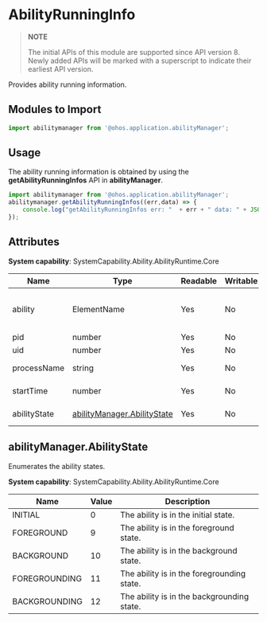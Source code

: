 # AbilityRunningInfo

> **NOTE**
>
> The initial APIs of this module are supported since API version 8. Newly added APIs will be marked with a superscript to indicate their earliest API version.

Provides ability running information.

## Modules to Import


```js
import abilitymanager from '@ohos.application.abilityManager';
```

## Usage

The ability running information is obtained by using the **getAbilityRunningInfos** API in **abilityManager**.

```js
import abilitymanager from '@ohos.application.abilityManager';
abilitymanager.getAbilityRunningInfos((err,data) => { 
    console.log("getAbilityRunningInfos err: "  + err + " data: " + JSON.stringify(data));
});
```

## Attributes

**System capability**: SystemCapability.Ability.AbilityRuntime.Core

| Name | Type | Readable | Writable | Description |
| -------- | -------- | -------- | -------- | -------- |
| ability | ElementName | Yes | No | Information that matches an ability. |
| pid | number | Yes | No | Process ID. |
| uid | number | Yes | No | User ID. |
| processName | string | Yes | No | Process name. |
| startTime | number | Yes | No | Ability start time. |
| abilityState | [abilityManager.AbilityState](#abilitymanagerabilitystate) | Yes | No | Ability state. |


## abilityManager.AbilityState

Enumerates the ability states.

**System capability**: SystemCapability.Ability.AbilityRuntime.Core

| Name | Value | Description |
| -------- | -------- | -------- |
| INITIAL | 0 | The ability is in the initial state. |
| FOREGROUND | 9 | The ability is in the foreground state. |
| BACKGROUND | 10 | The ability is in the background state. |
| FOREGROUNDING | 11 | The ability is in the foregrounding state. |
| BACKGROUNDING | 12 | The ability is in the backgrounding state. |
